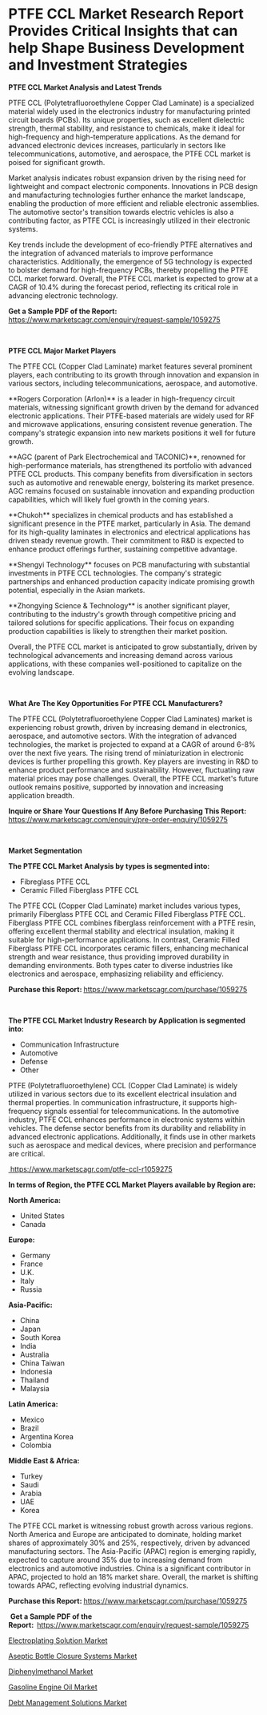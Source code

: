 <p><h1>PTFE CCL Market Research Report Provides Critical Insights that can help Shape Business Development and Investment Strategies</h1></p><p><strong>PTFE CCL Market Analysis and Latest Trends</strong></p>
<p><p>PTFE CCL (Polytetrafluoroethylene Copper Clad Laminate) is a specialized material widely used in the electronics industry for manufacturing printed circuit boards (PCBs). Its unique properties, such as excellent dielectric strength, thermal stability, and resistance to chemicals, make it ideal for high-frequency and high-temperature applications. As the demand for advanced electronic devices increases, particularly in sectors like telecommunications, automotive, and aerospace, the PTFE CCL market is poised for significant growth.</p><p>Market analysis indicates robust expansion driven by the rising need for lightweight and compact electronic components. Innovations in PCB design and manufacturing technologies further enhance the market landscape, enabling the production of more efficient and reliable electronic assemblies. The automotive sector's transition towards electric vehicles is also a contributing factor, as PTFE CCL is increasingly utilized in their electronic systems.</p><p>Key trends include the development of eco-friendly PTFE alternatives and the integration of advanced materials to improve performance characteristics. Additionally, the emergence of 5G technology is expected to bolster demand for high-frequency PCBs, thereby propelling the PTFE CCL market forward. Overall, the PTFE CCL market is expected to grow at a CAGR of 10.4% during the forecast period, reflecting its critical role in advancing electronic technology.</p></p>
<p><strong>Get a Sample PDF of the Report:&nbsp;</strong> <a href="https://www.marketscagr.com/enquiry/request-sample/1059275?utm_campaign=1920&utm_medium=2&utm_source=Github&utm_content=ia&utm_term=31012025&utm_id=ptfe-ccl">https://www.marketscagr.com/enquiry/request-sample/1059275</a></p>
<p>&nbsp;</p>
<p><strong>PTFE CCL Major Market Players</strong></p>
<p><p>The PTFE CCL (Copper Clad Laminate) market features several prominent players, each contributing to its growth through innovation and expansion in various sectors, including telecommunications, aerospace, and automotive.</p><p>**Rogers Corporation (Arlon)** is a leader in high-frequency circuit materials, witnessing significant growth driven by the demand for advanced electronic applications. Their PTFE-based materials are widely used for RF and microwave applications, ensuring consistent revenue generation. The company's strategic expansion into new markets positions it well for future growth.</p><p>**AGC (parent of Park Electrochemical and TACONIC)**, renowned for high-performance materials, has strengthened its portfolio with advanced PTFE CCL products. This company benefits from diversification in sectors such as automotive and renewable energy, bolstering its market presence. AGC remains focused on sustainable innovation and expanding production capabilities, which will likely fuel growth in the coming years.</p><p>**Chukoh** specializes in chemical products and has established a significant presence in the PTFE market, particularly in Asia. The demand for its high-quality laminates in electronics and electrical applications has driven steady revenue growth. Their commitment to R&D is expected to enhance product offerings further, sustaining competitive advantage.</p><p>**Shengyi Technology** focuses on PCB manufacturing with substantial investments in PTFE CCL technologies. The company's strategic partnerships and enhanced production capacity indicate promising growth potential, especially in the Asian markets.</p><p>**Zhongying Science & Technology** is another significant player, contributing to the industry's growth through competitive pricing and tailored solutions for specific applications. Their focus on expanding production capabilities is likely to strengthen their market position.</p><p>Overall, the PTFE CCL market is anticipated to grow substantially, driven by technological advancements and increasing demand across various applications, with these companies well-positioned to capitalize on the evolving landscape.</p></p>
<p>&nbsp;</p>
<p><strong>What Are The Key Opportunities For PTFE CCL Manufacturers?</strong></p>
<p><p>The PTFE CCL (Polytetrafluoroethylene Copper Clad Laminates) market is experiencing robust growth, driven by increasing demand in electronics, aerospace, and automotive sectors. With the integration of advanced technologies, the market is projected to expand at a CAGR of around 6-8% over the next five years. The rising trend of miniaturization in electronic devices is further propelling this growth. Key players are investing in R&D to enhance product performance and sustainability. However, fluctuating raw material prices may pose challenges. Overall, the PTFE CCL market's future outlook remains positive, supported by innovation and increasing application breadth.</p></p>
<p><strong>Inquire or Share Your Questions If Any Before Purchasing This Report:</strong> <a href="https://www.marketscagr.com/enquiry/pre-order-enquiry/1059275?utm_campaign=1920&utm_medium=2&utm_source=Github&utm_content=ia&utm_term=31012025&utm_id=ptfe-ccl">https://www.marketscagr.com/enquiry/pre-order-enquiry/1059275</a></p>
<p>&nbsp;</p>
<p><strong>Market Segmentation</strong></p>
<p><strong>The PTFE CCL Market Analysis by types is segmented into:</strong></p>
<p><ul><li>Fibreglass PTFE CCL</li><li>Ceramic Filled Fiberglass PTFE CCL</li></ul></p>
<p><p>The PTFE CCL (Copper Clad Laminate) market includes various types, primarily Fiberglass PTFE CCL and Ceramic Filled Fiberglass PTFE CCL. Fiberglass PTFE CCL combines fiberglass reinforcement with a PTFE resin, offering excellent thermal stability and electrical insulation, making it suitable for high-performance applications. In contrast, Ceramic Filled Fiberglass PTFE CCL incorporates ceramic fillers, enhancing mechanical strength and wear resistance, thus providing improved durability in demanding environments. Both types cater to diverse industries like electronics and aerospace, emphasizing reliability and efficiency.</p></p>
<p><strong>Purchase this Report:&nbsp;</strong><a href="https://www.marketscagr.com/purchase/1059275?utm_campaign=1920&utm_medium=2&utm_source=Github&utm_content=ia&utm_term=31012025&utm_id=ptfe-ccl">https://www.marketscagr.com/purchase/1059275</a></p>
<p>&nbsp;</p>
<p><strong>The PTFE CCL Market Industry Research by Application is segmented into:</strong></p>
<p><ul><li>Communication Infrastructure</li><li>Automotive</li><li>Defense</li><li>Other</li></ul></p>
<p><p>PTFE (Polytetrafluoroethylene) CCL (Copper Clad Laminate) is widely utilized in various sectors due to its excellent electrical insulation and thermal properties. In communication infrastructure, it supports high-frequency signals essential for telecommunications. In the automotive industry, PTFE CCL enhances performance in electronic systems within vehicles. The defense sector benefits from its durability and reliability in advanced electronic applications. Additionally, it finds use in other markets such as aerospace and medical devices, where precision and performance are critical.</p></p>
<p><a href="https://www.marketscagr.com/ptfe-ccl-r1059275?utm_campaign=1920&utm_medium=2&utm_source=Github&utm_content=ia&utm_term=31012025&utm_id=ptfe-ccl">&nbsp;https://www.marketscagr.com/ptfe-ccl-r1059275</a></p>
<p><strong>In terms of Region, the PTFE CCL Market Players available by Region are:</strong></p>
<p>
    <p> <strong> North America: </strong>
        <ul>
            <li>United States</li>
            <li>Canada</li>
        </ul>
        </p> 
    <p> <strong> Europe: </strong>
        <ul>
            <li>Germany</li>
            <li>France</li>
            <li>U.K.</li>
            <li>Italy</li>
            <li>Russia</li>
        </ul>
        </p> 
    <p> <strong> Asia-Pacific: </strong>
        <ul>
            <li>China</li>
            <li>Japan</li>
            <li>South Korea</li>
            <li>India</li>
            <li>Australia</li>
            <li>China Taiwan</li>
            <li>Indonesia</li>
            <li>Thailand</li>
            <li>Malaysia</li>
        </ul>
        </p> 
    <p> <strong> Latin America: </strong>
        <ul>
            <li>Mexico</li>
            <li>Brazil</li>
            <li>Argentina Korea</li>
            <li>Colombia</li>
        </ul>
        </p> 
    <p> <strong> Middle East & Africa: </strong>
        <ul>
            <li>Turkey</li>
            <li>Saudi</li>
            <li>Arabia</li>
            <li>UAE</li>
            <li>Korea</li>
        </ul>
    </p>
    </p>
<p><p>The PTFE CCL market is witnessing robust growth across various regions. North America and Europe are anticipated to dominate, holding market shares of approximately 30% and 25%, respectively, driven by advanced manufacturing sectors. The Asia-Pacific (APAC) region is emerging rapidly, expected to capture around 35% due to increasing demand from electronics and automotive industries. China is a significant contributor in APAC, projected to hold an 18% market share. Overall, the market is shifting towards APAC, reflecting evolving industrial dynamics.</p></p>
<p><strong>Purchase this Report: </strong><a href="https://www.marketscagr.com/purchase/1059275?utm_campaign=1920&utm_medium=2&utm_source=Github&utm_content=ia&utm_term=31012025&utm_id=ptfe-ccl">https://www.marketscagr.com/purchase/1059275</a></p>
<p>&nbsp;<strong>Get a Sample PDF of the Report:&nbsp;&nbsp;</strong><a href="https://www.marketscagr.com/enquiry/request-sample/1059275?utm_campaign=1920&utm_medium=2&utm_source=Github&utm_content=ia&utm_term=31012025&utm_id=ptfe-ccl">https://www.marketscagr.com/enquiry/request-sample/1059275</a></p>
<p><strong></strong></p>
<p><p><a href="https://github.com/ChiragRP21/Market-Research-Report-List-7/blob/main/electroplating-solution-market.md?utm_campaign=1920&utm_medium=2&utm_source=Github&utm_content=ia&utm_term=31012025&utm_id=ptfe-ccl">Electroplating Solution Market</a></p><p><a href="https://www.linkedin.com/pulse/aseptic-bottle-closure-systems-market-analysis-structure-size-rnnzc?utm_campaign=1920&utm_medium=2&utm_source=Github&utm_content=ia&utm_term=31012025&utm_id=ptfe-ccl">Aseptic Bottle Closure Systems Market</a></p><p><a href="https://www.linkedin.com/pulse/technology-functions-growth-diphenylmethanol-market-analysis-q0d3e?utm_campaign=1920&utm_medium=2&utm_source=Github&utm_content=ia&utm_term=31012025&utm_id=ptfe-ccl">Diphenylmethanol Market</a></p><p><a href="https://github.com/JakirUddin511/Market-Research-Report-List-1/blob/main/gasoline-engine-oil-market.md?utm_campaign=1920&utm_medium=2&utm_source=Github&utm_content=ia&utm_term=31012025&utm_id=ptfe-ccl">Gasoline Engine Oil Market</a></p><p><a href="https://www.linkedin.com/pulse/in-depth-analysis-debt-management-solutions-market-growth-drivers-37zpc?utm_campaign=1920&utm_medium=2&utm_source=Github&utm_content=ia&utm_term=31012025&utm_id=ptfe-ccl">Debt Management Solutions Market</a></p></p>